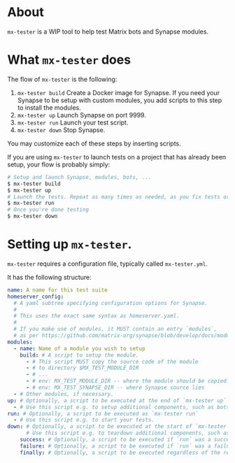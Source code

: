 # About

`mx-tester` is a WIP tool to help test Matrix bots and Synapse modules.

# What `mx-tester` does

The flow of `mx-tester` is the following:

1. `mx-tester build` Create a Docker image for Synapse. If you need your Synapse to be setup with custom modules, you add scripts to this step to install the modules.
2. `mx-tester up` Launch Synapse on port 9999.
3. `mx-tester run` Launch your test script.
4. `mx-tester down` Stop Synapse.

You may customize each of these steps by inserting scripts.

If you are using `mx-tester` to launch tests on a project that has already been setup, your flow is probably simply:


```sh
# Setup and launch Synapse, modules, bots, ...
$ mx-tester build
$ mx-tester up
# Launch the tests. Repeat as many times as needed, as you fix tests or your code.
$ mx-tester run
# Once you're done testing
$ mx-tester down
```

# Setting up `mx-tester`.

`mx-tester` requires a configuration file, typically called `mx-tester.yml`.

It has the following structure:

```yaml
name: A name for this test suite
homeserver_config:
  # A yaml subtree specifying configuration options for Synapse.
  #
  # This uses the exact same syntax as homeserver.yaml.
  #
  # If you make use of modules, it MUST contain an entry `modules`,
  # as per https://github.com/matrix-org/synapse/blob/develop/docs/modules.md
modules:
  - name: Name of a module you wish to setup
    build: # A script to setup the module.
      - # This script MUST copy the source code of the module
      - # to directory $MX_TEST_MODULE_DIR
      - # ...
      - # env: MX_TEST_MODULE_DIR -- where the module should be copied
      - # env: MX_TEST_SYNAPSE_DIR -- where Synapse source lies
  - # Other modules, if necessary.
up: # Optionally, a script to be executed at the end of `mx-tester up`
  - # Use this script e.g. to setup additional components, such as bots.
run: # Optionally, a script to be executed as `mx-tester run`
  - # Use this script e.g. to start your tests.
down: # Optionally, a script to be executed at the start of `mx-tester down`
      # Use this script e.g. to teardown additional components, such as bots.
    success: # Optionally, a script to be executed if `run` was a success. -- NOT IMPLEMENTED YET
    failure: # Optionally, a script to be executed if `run` was a failure. -- NOT IMPLEMENTED YET
    finally: # Optionally, a script to be executed regardless of the result of `run`.
```
